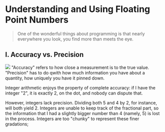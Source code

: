 # Understanding and Using Floating Point Numbers	
> One of the wonderful things about programming is that nearly everywhere you look, you find more than meets the eye.

## I. Accuracy vs. Precision
![](large.jpg)
"Accuracy" refers to how close a measurement is to the true value.
	 "Precision" has to do qwith how much information you have about a quantity, how uniquely you have it pinned down.
 
Integer arithmetic enjoys the property of complete accuracy: if I have the integer "2", it is exactly 2, on the dot, and nobody can dispute that.

However, integers lack precision.  Dividing both 5 and 4 by 2, for instance, will both yield 2. Integers are unable to keep track of the fractional part, so the information that I had a slightly bigger number than 4 (namely, 5) is lost in the process. Integers are too "chunky" to represent these finer gradations;